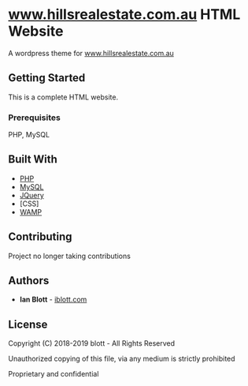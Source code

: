#  www.hillsrealestate.com.au HTML Website

A wordpress theme for www.hillsrealestate.com.au

## Getting Started

This is a complete HTML website. 

### Prerequisites

PHP, MySQL

## Built With

* [PHP](https://www.php.net)
* [MySQL](https://www.mysql.com)
* [JQuery](https://jquery.com)
* [CSS]
* [WAMP](https://www.mysql.com)

## Contributing

Project no longer taking contributions

## Authors

* **Ian Blott** - [iblott.com](http://iblott.com)

## License

Copyright (C) 2018-2019 blott - All Rights Reserved

Unauthorized copying of this file, via any medium is strictly prohibited 

Proprietary and confidential
